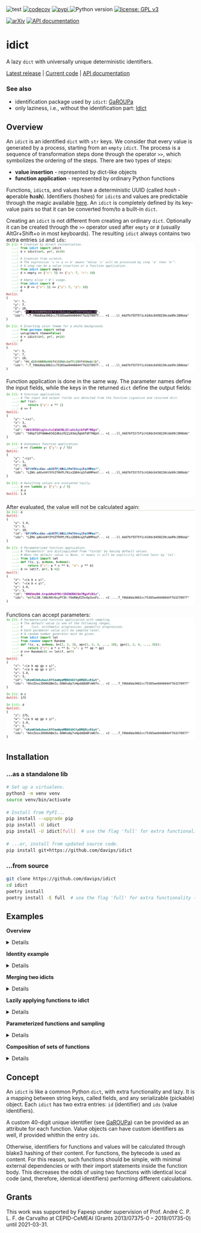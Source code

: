 ![test](https://github.com/davips/idict/workflows/test/badge.svg)
[![codecov](https://codecov.io/gh/davips/idict/branch/main/graph/badge.svg)](https://codecov.io/gh/davips/idict)
<a href="https://pypi.org/project/idict">
<img src="https://img.shields.io/pypi/v/idict.svg?label=release&color=blue&style=flat-square" alt="pypi">
</a>
![Python version](https://img.shields.io/badge/python-3.8%20%7C%203.9-blue.svg)
[![license: GPL v3](https://img.shields.io/badge/License-GPLv3-blue.svg)](https://www.gnu.org/licenses/gpl-3.0)

<!--- [![DOI](https://zenodo.org/badge/DOI/10.5281/zenodo.5501845.svg)](https://doi.org/10.5281/zenodo.5501845) --->
[![arXiv](https://img.shields.io/badge/arXiv-2109.06028-b31b1b.svg?style=flat-square)](https://arxiv.org/abs/2109.06028)
[![API documentation](https://img.shields.io/badge/doc-API%20%28auto%29-a0a0a0.svg)](https://davips.github.io/idict)

# idict

A lazy `dict` with universally unique deterministic identifiers.

[Latest release](https://pypi.org/project/idict) |
[Current code](https://github.com/davips/idict) |
[API documentation](https://davips.github.io/idict)

### See also

* identification package used by `idict`: [GaROUPa](https://pypi.org/project/garoupa)
* only laziness, i.e., without the identification part: [ldict](https://pypi.org/project/ldict)

## Overview

An `idict` is an identified `dict` with `str` keys.
We consider that every value is generated by a process, starting from an `empty` `idict`. The process is a sequence of
transformation steps done through the operator `>>`, which symbolizes the ordering of the steps.
There are two types of steps:

* **value insertion** - represented by dict-like objects
* **function application** - represented by ordinary Python functions

Functions, `idict`s, and values have a deterministic UUID
(called _hosh_ - **o**perable **h**a**sh**). 
Identifiers (hoshes) for `idict`s and values are predictable through the
magic available [here](https://pypi.org/project/garoupa).
An `idict` is completely defined by its key-value pairs so that
it can be converted from/to a built-in `dict`.

Creating an `idict` is not different from creating an ordinary `dict`. Optionally it can be created through the `>>` operator
used after `empty` or `Ø` (usually AltGr+Shift+o in most keyboards).
The resulting `idict` always contains two extra entries `id` and `ids`:
![img.png](https://raw.githubusercontent.com/davips/idict/main/examples/img.png)

Function application is done in the same way. The parameter names define the input fields, while the keys in the
returned `dict` define the output fields:
![img_1.png](https://raw.githubusercontent.com/davips/idict/main/examples/img_1.png)

After evaluated, the value will not be calculated again:
![img_2.png](https://raw.githubusercontent.com/davips/idict/main/examples/img_2.png)

Functions can accept parameters:
![img_3.png](https://raw.githubusercontent.com/davips/idict/main/examples/img_3.png)


## Installation
### ...as a standalone lib
```bash
# Set up a virtualenv. 
python3 -m venv venv
source venv/bin/activate

# Install from PyPI...
pip install --upgrade pip
pip install -U idict
pip install -U idict[full]  # use the flag 'full' for extra functionality (recommended)

# ...or, install from updated source code.
pip install git+https://github.com/davips/idict
```

### ...from source
```bash
git clone https://github.com/davips/idict
cd idict
poetry install
poetry install -E full  # use the flag 'full' for extra functionality (recommended)
```

## Examples

**Overview**
<details>
<p>

```python3

# Creation by direct instantiation.
from idict import idict

d = idict(x=5, y=7, z=10)

# Creation from scratch.
# The expression 'v >> a >> b' means "Value 'v' will be processed by step 'a' then 'b'".
# A step can be a value insertion or a function application.
from idict import empty

d = empty >> {"x": 5} >> {"y": 7, "z": 10}

# Empty alias ('Ø') usage.
from idict import Ø

d = Ø >> {"x": 5} >> {"y": 7, "z": 10}
print(d)
"""
{
    "x": 5,
    "y": 7,
    "z": 10,
    "_id": "Mt_be4ef9609f397ed331ab79a4fcd978238325c",
    "_ids": "hi_7d6b4783509390c5384ac2c1b88fbd3d3cd8f... +1 ...VS_d56a3161e00e000e8439e0b85b2071135e367"
}
"""
```

```python3


# Inverting color theme for a white background.
from garoupa import setup

setup(dark_theme=False)
d = idict(x=5, y=7, z=10)
print(d)


"""
{
    "x": 5,
    "y": 7,
    "z": 10,
    "_id": "Mt_be4ef9609f397ed331ab79a4fcd978238325c",
    "_ids": "hi_7d6b4783509390c5384ac2c1b88fbd3d3cd8f... +1 ...VS_d56a3161e00e000e8439e0b85b2071135e367"
}
"""
```

```python3


# Function application.
# The input and output fields are detected from the function signature and returned dict.
def f(x):
    return {"y": x ** 2}


d2 = d >> f
print(d2)
"""
{
    "y": "→(x)",
    "x": 5,
    "z": 10,
    "_id": "dYOCC.Ppbo1NSDb3XWj1a-.QdfbLRgUAfdP7HEp4",
    "_ids": "wpwNyrWI6J1HP1u5XdA4GkBUmY8LRgUAfdP7HEp4... +1 ...VS_d56a3161e00e000e8439e0b85b2071135e367"
}
"""
```

```python3


# Anonymous function application.
d2 = d >> (lambda y: {"y": y / 5})
print(d)
"""
{
    "x": 5,
    "y": 7,
    "z": 10,
    "_id": "Mt_be4ef9609f397ed331ab79a4fcd978238325c",
    "_ids": "hi_7d6b4783509390c5384ac2c1b88fbd3d3cd8f... +1 ...VS_d56a3161e00e000e8439e0b85b2071135e367"
}
"""
```

```python3


# Resulting values are evaluated lazily.
d >>= lambda y: {"y": y / 5}
print(d.y)
"""
1.4
"""
```

```python3


print(d)
"""
{
    "y": 1.4,
    "x": 5,
    "z": 10,
    "_id": "gcBW-9NKqqhgXMhS1Atvnu3NS3W04cq1Fa6MPeo7",
    "_ids": "G2t4cIYPF4ZydbAU1TJyTQEQ.MT04cq1Fa6MPeo7... +1 ...VS_d56a3161e00e000e8439e0b85b2071135e367"
}
"""
```

```python3


# Parameterized function application.
# "Parameters" are distinguished from "fields" by having default values.
# When the default value is None, it means it will be explicitly defined later by 'let'.
from idict import let


def f(x, y, a=None, b=None):
    return {"z": a * x ** b, "w": y ** b}


d2 = d >> let(f, a=7, b=2)
print(d2)
"""
{
    "z": "→(a b x y)",
    "w": "→(a b x y)",
    "y": 1.4,
    "x": 5,
    "_id": "FtLeW0AOwN8cf5iNDKnkSEPLG.tlSPVLUBztaeJJ",
    "_ids": "gJm67EIwiBJDheqXe-CSq4sJQiNkODvKfrtJm.kD... +2 ...hi_7d6b4783509390c5384ac2c1b88fbd3d3cd8f"
}
"""
```

```python3


# Parameterized function application with sampling.
# The default value is one of the following ranges, 
#     list, arithmetic progression, geometric progression.
# Each parameter value will be sampled later.
# A random number generator must be given.
from idict import let
from random import Random


def f(x, y, a=None, b=[1, 2, 3], ap=[1, 2, 3, ..., 10], gp=[1, 2, 4, ..., 16]):
    return {"z": a * x ** b, "w": y ** ap * gp}


d2 = d >> Random(0) >> let(f, a=7)
print(d2)
"""
{
    "z": "→(a b ap gp x y)",
    "w": "→(a b ap gp x y)",
    "y": 1.4,
    "x": 5,
    "_id": "ujFIthySmYppMqXDSzaxJKv2IXvH-Bd3TVgh3l2B",
    "_ids": "WGQ4h5gx.vaGLq5AhE5BLxgticJGWpP1eLaxf6Gu... +2 ...hi_7d6b4783509390c5384ac2c1b88fbd3d3cd8f"
}
"""
```

```python3

print(d2.z)
"""
175
"""
```

```python3

print(d2)
"""
{
    "z": 175,
    "w": "10.541350399999995",
    "y": 1.4,
    "x": 5,
    "_id": "ujFIthySmYppMqXDSzaxJKv2IXvH-Bd3TVgh3l2B",
    "_ids": "WGQ4h5gx.vaGLq5AhE5BLxgticJGWpP1eLaxf6Gu... +2 ...hi_7d6b4783509390c5384ac2c1b88fbd3d3cd8f"
}
"""
```


</p>
</details>

**Identity example**
<details>
<p>

```python3
from idict import idict

a = idict(x=3)
print(a)
"""
{
    "x": 3,
    "_id": "n4_51866e4dc164a1c5cd82c0babdafb9a65d5ab",
    "_ids": "n4_51866e4dc164a1c5cd82c0babdafb9a65d5ab"
}
"""
```

```python3

b = idict(y=5)
print(b)
"""
{
    "y": 5,
    "_id": "ii_6ee7b815d7ae16c5384a72b1b88fbd4d3cd8f",
    "_ids": "ii_6ee7b815d7ae16c5384a72b1b88fbd4d3cd8f"
}
"""
```

```python3

print(a >> b)
"""
{
    "x": 3,
    "y": 5,
    "_id": "Gm_969c1762a9edc78bf5dc236c663f77f39933b",
    "_ids": "n4_51866e4dc164a1c5cd82c0babdafb9a65d5ab ii_6ee7b815d7ae16c5384a72b1b88fbd4d3cd8f"
}
"""
```


</p>
</details>

**Merging two idicts**
<details>
<p>

```python3
from idict import idict

a = idict(x=3)
print(a)
"""
{
    "x": 3,
    "_id": "n4_51866e4dc164a1c5cd82c0babdafb9a65d5ab",
    "_ids": "n4_51866e4dc164a1c5cd82c0babdafb9a65d5ab"
}
"""
```

```python3

b = idict(y=5)
print(b)
"""
{
    "y": 5,
    "_id": "ii_6ee7b815d7ae16c5384a72b1b88fbd4d3cd8f",
    "_ids": "ii_6ee7b815d7ae16c5384a72b1b88fbd4d3cd8f"
}
"""
```

```python3

print(a >> b)
"""
{
    "x": 3,
    "y": 5,
    "_id": "Gm_969c1762a9edc78bf5dc236c663f77f39933b",
    "_ids": "n4_51866e4dc164a1c5cd82c0babdafb9a65d5ab ii_6ee7b815d7ae16c5384a72b1b88fbd4d3cd8f"
}
"""
```


</p>
</details>

**Lazily applying functions to idict**
<details>
<p>

```python3
from idict import idict

a = idict(x=3)
print(a)
"""
{
    "x": 3,
    "_id": "n4_51866e4dc164a1c5cd82c0babdafb9a65d5ab",
    "_ids": "n4_51866e4dc164a1c5cd82c0babdafb9a65d5ab"
}
"""
```

```python3

a = a >> idict(y=5) >> {"z": 7} >> (lambda x, y, z: {"r": x ** y // z})
print(a)
"""
{
    "r": "→(x y z)",
    "x": 3,
    "y": 5,
    "z": 7,
    "_id": "57bHjGvd5prbNpbpIkRoc1XCiYrp9MQBdvkLxU2o",
    "_ids": "LRYSqgPPyZK7.4y-SYHlwvU128xp9MQBdvkLxU2o... +2 ...Ck_0b0b9d379b5b30ad6428fb35f82a492dd8065"
}
"""
```

```python3

print(a.r)
"""
34
"""
```

```python3

print(a)
"""
{
    "r": 34,
    "x": 3,
    "y": 5,
    "z": 7,
    "_id": "57bHjGvd5prbNpbpIkRoc1XCiYrp9MQBdvkLxU2o",
    "_ids": "LRYSqgPPyZK7.4y-SYHlwvU128xp9MQBdvkLxU2o... +2 ...Ck_0b0b9d379b5b30ad6428fb35f82a492dd8065"
}
"""
```


</p>
</details>

**Parameterized functions and sampling**
<details>
<p>

```python3
from random import Random

from idict import Ø, let


# A function provide input fields and, optionally, parameters.
# For instance:
# 'a' is sampled from an arithmetic progression
# 'b' is sampled from a geometric progression
# Here, the syntax for default parameter values is borrowed with a new meaning.
def fun(x, y, a=[-100, -99, -98, ..., 100], b=[0.0001, 0.001, 0.01, ..., 100000000]):
    return {"z": a * x + b * y}


def simplefun(x, y):
    return {"z": x * y}


# Creating an empty idict. Alternatively: d = idict().
d = Ø >> {}
d.show(colored=False)
"""
{
    "_id": "0000000000000000000000000000000000000000",
    "_ids": {}
}
"""
```

```python3

# Putting some values. Alternatively: d = idict(x=5, y=7).
d["x"] = 5
d["y"] = 7
print(d)
"""
{
    "x": 5,
    "y": 7,
    "_id": "TC_15c7ce3faeb9d063ac62bef6a1b9076a15ee4",
    "_ids": "hi_7d6b4783509390c5384ac2c1b88fbd3d3cd8f Bk_b75c77bb5e2640ad6428eb35f82a492dd8065"
}
"""
```

```python3

# Parameter values are uniformly sampled.
d1 = d >> simplefun
print(d1)
print(d1.z)
"""
{
    "z": "→(x y)",
    "x": 5,
    "y": 7,
    "_id": "YnSEu2IClpPYFH1MtAy8GfzrcspadBnjS7VNt6Mg",
    "_ids": "KGU39JIEDzJ7.GOj3UoI49-vnKfadBnjS7VNt6Mg... +1 ...Bk_b75c77bb5e2640ad6428eb35f82a492dd8065"
}
35
"""
```

```python3

d2 = d >> simplefun
print(d2)
print(d2.z)
"""
{
    "z": "→(x y)",
    "x": 5,
    "y": 7,
    "_id": "YnSEu2IClpPYFH1MtAy8GfzrcspadBnjS7VNt6Mg",
    "_ids": "KGU39JIEDzJ7.GOj3UoI49-vnKfadBnjS7VNt6Mg... +1 ...Bk_b75c77bb5e2640ad6428eb35f82a492dd8065"
}
35
"""
```

```python3

# Parameter values can also be manually set.
e = d >> let(fun, a=5, b=10)
print(e.z)
"""
95
"""
```

```python3

# Not all parameters need to be set.
e = d >> Random() >> let(fun, a=5)
print("e =", e.z)
"""
e = 725.0
"""
```

```python3

# Each run will be a different sample for the missing parameters.
e = e >> Random() >> let(fun, a=5)
print("e =", e.z)
"""
e = 25.007
"""
```

```python3

# We can define the initial state of the random sampler.
# It will be in effect from its location place onwards in the expression.
e = d >> Random(0) >> let(fun, a=5)
print(e.z)
"""
725.0
"""
```

```python3

# All runs will yield the same result,
# if starting from the same random number generator seed.
e = e >> Random(0) >> let(fun, a=[555, 777])
print("Let 'a' be a list:", e.z)
"""
Let 'a' be a list: 700003885.0
"""
```

```python3

# Reproducible different runs are achievable by using a single random number generator.
e = e >> Random(0) >> let(fun, a=[5, 25, 125, ..., 10000])
print("Let 'a' be a geometric progression:", e.z)
"""
Let 'a' be a geometric progression: 700003125.0
"""
```

```python3
rnd = Random(0)
e = d >> rnd >> let(fun, a=5)
print(e.z)
e = d >> rnd >> let(fun, a=5)  # Alternative syntax.
print(e.z)
"""
725.0
700000025.0
"""
```

```python3

# Output fields can be defined dynamically through parameter values.
# Input fields can be defined dynamically through kwargs.
copy = lambda source=None, target=None, **kwargs: {target: kwargs[source]}
d = empty >> {"x": 5}
d >>= let(copy, source="x", target="y")
print(d)
d.evaluate()
print(d)

"""
{
    "y": "→(source target x)",
    "x": 5,
    "_id": "jmZ-RFkH7q6hKOs6YS.5ifCdBwuLkPyFrsSywkFm",
    "_ids": "baK9oNgjBMFVH3q.Mk0f-.9G5YpLkPyFrsSywkFm hi_7d6b4783509390c5384ac2c1b88fbd3d3cd8f"
}
{
    "y": 5,
    "x": 5,
    "_id": "jmZ-RFkH7q6hKOs6YS.5ifCdBwuLkPyFrsSywkFm",
    "_ids": "baK9oNgjBMFVH3q.Mk0f-.9G5YpLkPyFrsSywkFm hi_7d6b4783509390c5384ac2c1b88fbd3d3cd8f"
}
"""
```


</p>
</details>

**Composition of sets of functions**
<details>
<p>

```python3
from random import Random

from idict import Ø


# A multistep process can be defined without applying its functions


def g(x, y, a=[1, 2, 3, ..., 10], b=[0.00001, 0.0001, 0.001, ..., 100000]):
    return {"z": a * x + b * y}


def h(z, c=[1, 2, 3]):
    return {"z": c * z}


# In the 'idict' framework 'data is function',
# so the alias Ø represents the 'empty data object' and the 'reflexive function' at the same time.
# In other words: 'inserting nothing' has the same effect as 'doing nothing'.
fun = Ø >> g >> h  # 'empty' or 'Ø' enable the cartesian product of the subsequent sets of functions within the expression.
print(fun)
"""
«λ{} × λ»
"""
```

```python3

# Before a function is applied to a dict-like, the function free parameters remain unsampled.
# The result is an ordered set of composite functions.
d = {"x": 5, "y": 7} >> (Random(0) >> fun)
print(d)
"""
{
    "z": "→(c z→(a b x y))",
    "x": 5,
    "y": 7,
    "_id": "ft7rCj6yWfJmZbZBl-Bm3GMP7RXq.6TiQwy0UcBi",
    "_ids": "2EwmLT2HRn8d7C4SXhsW1ubUi72r.6TiQwy0UcBi... +1 ...Bk_b75c77bb5e2640ad6428eb35f82a492dd8065"
}
"""
```

```python3

print(d.z)
"""
105.0
"""
```

```python3

d = {"x": 5, "y": 7} >> (Random(0) >> fun)
print(d.z)
"""
105.0
"""
```

```python3

# Reproducible different runs by passing a stateful random number generator.
rnd = Random(0)
e = d >> rnd >> fun
print(e.z)
"""
105.0
"""
```

```python3

e = d >> rnd >> fun
print(e.z)
"""
14050.0
"""
```

```python3

# Repeating the same results.
rnd = Random(0)
e = d >> rnd >> fun
print(e.z)
"""
105.0
"""
```

```python3

e = d >> rnd >> fun
print(e.z)
"""
14050.0
"""
```


</p>
</details>

<persistence>

## Concept

An `idict` is like a common Python `dict`, with extra functionality and lazy. 
It is a mapping between string keys, called
fields, and any serializable (pickable) object.
Each `idict` has two extra entries: `id` (identifier) and `ids` (value identifiers).

A custom 40-digit unique identifier (see [GaROUPa](https://pypi.org/project/garoupa))
can be provided as an attribute for each function.
Value objects can have custom identifiers as well, if provided whithin the entry `ids`. 

Otherwise, identifiers for functions and values will be calculated through blake3 hashing of their content.
For functions, the bytecode is used as content. 
For this reason, such functions should be simple, with minimal external dependencies or
with their import statements inside the function body.
This decreases the odds of using two functions with identical local code (and, therefore, identical identifiers) 
performing different calculations.

## Grants

This work was supported by Fapesp under supervision of
Prof. André C. P. L. F. de Carvalho at CEPID-CeMEAI (Grants 2013/07375-0 – 2019/01735-0)
until 2021-03-31.
